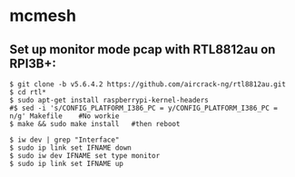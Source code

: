 # mcmesh

## Set up monitor mode pcap with RTL8812au on RPI3B+:
```
$ git clone -b v5.6.4.2 https://github.com/aircrack-ng/rtl8812au.git
$ cd rtl*
$ sudo apt-get install raspberrypi-kernel-headers
#$ sed -i 's/CONFIG_PLATFORM_I386_PC = y/CONFIG_PLATFORM_I386_PC = n/g' Makefile    #No workie
$ make && sudo make install   #then reboot

$ iw dev | grep "Interface"
$ sudo ip link set IFNAME down
$ sudo iw dev IFNAME set type monitor
$ sudo ip link set IFNAME up
```

